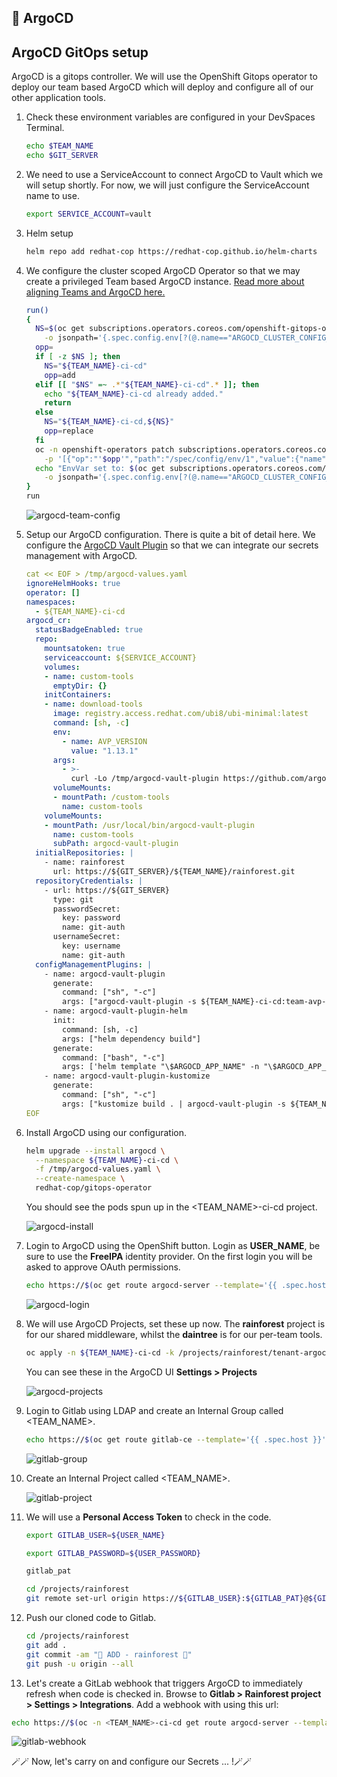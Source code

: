 ## 🐙 ArgoCD
## ArgoCD GitOps setup

ArgoCD is a gitops controller. We will use the OpenShift Gitops operator to deploy our team based ArgoCD which will deploy and configure all of our other application tools.

1. Check these environment variables are configured in your DevSpaces Terminal.

   ```bash
   echo $TEAM_NAME
   echo $GIT_SERVER
   ```

2. We need to use a ServiceAccount to connect ArgoCD to Vault which we will setup shortly. For now, we will just configure the ServiceAccount name to use.

   ```bash  
   export SERVICE_ACCOUNT=vault
   ```
   
3. Helm setup

   ```bash
   helm repo add redhat-cop https://redhat-cop.github.io/helm-charts
   ```

4. We configure the cluster scoped ArgoCD Operator so that we may create a privileged Team based ArgoCD instance. [Read more about aligning Teams and ArgoCD here.](https://github.com/redhat-cop/helm-charts/blob/master/charts/gitops-operator/TEAM_DOCS.md)

    ```bash
    run()
    {
      NS=$(oc get subscriptions.operators.coreos.com/openshift-gitops-operator -n openshift-operators \
        -o jsonpath='{.spec.config.env[?(@.name=="ARGOCD_CLUSTER_CONFIG_NAMESPACES")].value}')
      opp=
      if [ -z $NS ]; then
        NS="${TEAM_NAME}-ci-cd"
        opp=add
      elif [[ "$NS" =~ .*"${TEAM_NAME}-ci-cd".* ]]; then
        echo "${TEAM_NAME}-ci-cd already added."
        return
      else
        NS="${TEAM_NAME}-ci-cd,${NS}"
        opp=replace
      fi
      oc -n openshift-operators patch subscriptions.operators.coreos.com/openshift-gitops-operator --type=json \
        -p '[{"op":"'$opp'","path":"/spec/config/env/1","value":{"name": "ARGOCD_CLUSTER_CONFIG_NAMESPACES", "value":"'${NS}'"}}]'
      echo "EnvVar set to: $(oc get subscriptions.operators.coreos.com/openshift-gitops-operator -n openshift-operators \
        -o jsonpath='{.spec.config.env[?(@.name=="ARGOCD_CLUSTER_CONFIG_NAMESPACES")].value}')"
    }
    run
    ```

   ![argocd-team-config](./images/argocd-team-config.png)

5. Setup our ArgoCD configuration. There is quite a bit of detail here. We configure the [ArgoCD Vault Plugin](https://github.com/argoproj-labs/argocd-vault-plugin) so that we can integrate our secrets management with ArgoCD.

   ```yaml
   cat << EOF > /tmp/argocd-values.yaml
   ignoreHelmHooks: true
   operator: []
   namespaces:
     - ${TEAM_NAME}-ci-cd
   argocd_cr:
     statusBadgeEnabled: true
     repo:
       mountsatoken: true
       serviceaccount: ${SERVICE_ACCOUNT}
       volumes:
       - name: custom-tools
         emptyDir: {}
       initContainers:
       - name: download-tools
         image: registry.access.redhat.com/ubi8/ubi-minimal:latest
         command: [sh, -c]
         env:
           - name: AVP_VERSION
             value: "1.13.1"
         args:
           - >-
             curl -Lo /tmp/argocd-vault-plugin https://github.com/argoproj-labs/argocd-vault-plugin/releases/download/v\${AVP_VERSION}/argocd-vault-plugin_\${AVP_VERSION}_linux_amd64 && chmod +x /tmp/argocd-vault-plugin && mv /tmp/argocd-vault-plugin /custom-tools/
         volumeMounts:
         - mountPath: /custom-tools
           name: custom-tools
       volumeMounts:
       - mountPath: /usr/local/bin/argocd-vault-plugin
         name: custom-tools        
         subPath: argocd-vault-plugin    
     initialRepositories: |
       - name: rainforest
         url: https://${GIT_SERVER}/${TEAM_NAME}/rainforest.git
     repositoryCredentials: |
       - url: https://${GIT_SERVER}
         type: git
         passwordSecret:
           key: password
           name: git-auth
         usernameSecret:
           key: username
           name: git-auth
     configManagementPlugins: |
       - name: argocd-vault-plugin
         generate:
           command: ["sh", "-c"]
           args: ["argocd-vault-plugin -s ${TEAM_NAME}-ci-cd:team-avp-credentials generate ./"]
       - name: argocd-vault-plugin-helm
         init:
           command: [sh, -c]
           args: ["helm dependency build"]
         generate:
           command: ["bash", "-c"]
           args: ['helm template "\$ARGOCD_APP_NAME" -n "\$ARGOCD_APP_NAMESPACE" -f <(echo "\$ARGOCD_ENV_HELM_VALUES") . | argocd-vault-plugin generate -s ${TEAM_NAME}-ci-cd:team-avp-credentials -']
       - name: argocd-vault-plugin-kustomize
         generate:
           command: ["sh", "-c"]
           args: ["kustomize build . | argocd-vault-plugin -s ${TEAM_NAME}-ci-cd:team-avp-credentials generate -"]
   EOF
   ```

6. Install ArgoCD using our configuration.

   ```bash
   helm upgrade --install argocd \
     --namespace ${TEAM_NAME}-ci-cd \
     -f /tmp/argocd-values.yaml \
     --create-namespace \
     redhat-cop/gitops-operator
   ```

   You should see the pods spun up in the <TEAM_NAME>-ci-cd project.

   ![argocd-install](./images/argocd-install.png)

7. Login to ArgoCD using the OpenShift button. Login as **USER_NAME**, be sure to use the **FreeIPA** identity provider. On the first login you will be asked to approve OAuth permissions. 

    ```bash
    echo https://$(oc get route argocd-server --template='{{ .spec.host }}' -n ${TEAM_NAME}-ci-cd)
    ```

   ![argocd-login](./images/argocd-login.png)

8. We will use ArgoCD Projects, set these up now. The **rainforest** project is for our shared middleware, whilst the **daintree** is for our per-team tools.

   ```bash
   oc apply -n ${TEAM_NAME}-ci-cd -k /projects/rainforest/tenant-argocd/overlay/rainforest
   ```

   You can see these in the ArgoCD UI **Settings > Projects**

   ![argocd-projects](./images/argocd-projects.png)

9. Login to Gitlab using LDAP and create an Internal Group called <TEAM_NAME>.

    ```bash
    echo https://$(oc get route gitlab-ce --template='{{ .spec.host }}' -n gitlab)
    ```

    ![gitlab-group](./images/gitlab-group.png)

10. Create an Internal Project called <TEAM_NAME>.

    ![gitlab-project](./images/gitlab-project.png)

11. We will use a **Personal Access Token** to check in the code. 

    ```bash
    export GITLAB_USER=${USER_NAME}
    ```
       
    ```bash
    export GITLAB_PASSWORD=${USER_PASSWORD}
    ```
    
    ```bash
    gitlab_pat
    ```
    
    ```bash
    cd /projects/rainforest
    git remote set-url origin https://${GITLAB_USER}:${GITLAB_PAT}@${GIT_SERVER}/${TEAM_NAME}/rainforest.git
    ```
    
12. Push our cloned code to Gitlab.
    
    ```bash
    cd /projects/rainforest
    git add .
    git commit -am "🐙 ADD - rainforest 🐙"
    git push -u origin --all
    ```

13. Let's create a GitLab webhook that triggers ArgoCD to immediately refresh when code is checked in. Browse to **Gitlab > Rainforest project > Settings > Integrations**. Add a webhook with using this url:

   ```bash
   echo https://$(oc -n <TEAM_NAME>-ci-cd get route argocd-server --template='{{ .spec.host}}'/api/webhook)
   ```

   ![gitlab-webhook](./images/gitlab-webhook.png)

🪄🪄 Now, let's carry on and configure our Secrets ... !🪄🪄
